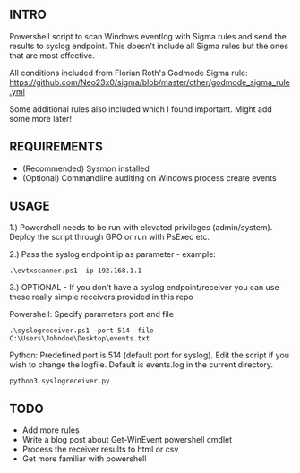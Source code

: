 ## INTRO

Powershell script to scan Windows eventlog with Sigma rules and send the results to syslog endpoint. This doesn't include all Sigma rules but the ones that are most effective.

All conditions included from Florian Roth's Godmode Sigma rule: https://github.com/Neo23x0/sigma/blob/master/other/godmode_sigma_rule.yml

Some additional rules also included which I found important. Might add some more later!

## REQUIREMENTS

- (Recommended) Sysmon installed
- (Optional) Commandline auditing on Windows process create events

## USAGE

1.) Powershell needs to be run with elevated privileges (admin/system). Deploy the script through GPO or run with PsExec etc. 

2.) Pass the syslog endpoint ip as parameter - example: 
```
.\evtxscanner.ps1 -ip 192.168.1.1
```

3.) OPTIONAL - If you don't have a syslog endpoint/receiver you can use these really simple receivers provided in this repo

Powershell: Specify parameters port and file
```
.\syslogreceiver.ps1 -port 514 -file C:\Users\Johndoe\Desktop\events.txt
```
Python: Predefined port is 514 (default port for syslog). Edit the script if you wish to change the logfile. Default is events.log in the current directory. 
```
python3 syslogreceiver.py
```
## TODO

- Add more rules
- Write a blog post about Get-WinEvent powershell cmdlet
- Process the receiver results to html or csv
- Get more familiar with powershell
